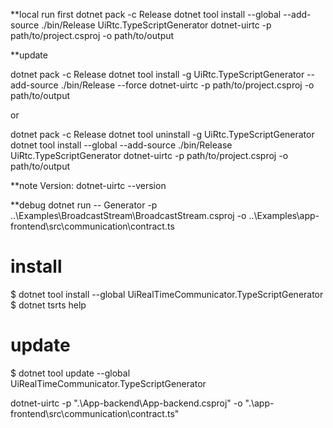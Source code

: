    
**local run first
dotnet pack -c Release
dotnet tool install --global --add-source ./bin/Release UiRtc.TypeScriptGenerator
dotnet-uirtc -p path/to/project.csproj -o path/to/output

**update

dotnet pack -c Release
dotnet tool install -g UiRtc.TypeScriptGenerator --add-source ./bin/Release --force
dotnet-uirtc -p path/to/project.csproj -o path/to/output

or

dotnet pack -c Release
dotnet tool uninstall -g UiRtc.TypeScriptGenerator
dotnet tool install --global --add-source ./bin/Release UiRtc.TypeScriptGenerator
dotnet-uirtc -p path/to/project.csproj -o path/to/output

**note
Version: 
dotnet-uirtc --version

**debug
dotnet run -- Generator -p  ..\Examples\BroadcastStream\BroadcastStream.csproj   -o ..\Examples\app-frontend\src\communication\contract.ts 



# install
$ dotnet tool install --global UiRealTimeCommunicator.TypeScriptGenerator
$ dotnet tsrts help

# update
$ dotnet tool update --global UiRealTimeCommunicator.TypeScriptGenerator


dotnet-uirtc -p ".\App-backend\App-backend.csproj" -o ".\app-frontend\src\communication\contract.ts"
